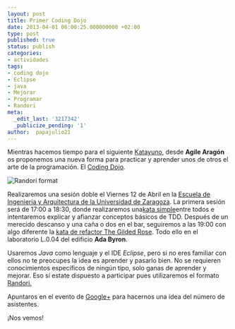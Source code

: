 ```yaml
---
layout: post
title: Primer Coding Dojo
date: 2013-04-01 06:00:25.000000000 +02:00
type: post
published: true
status: publish
categories:
- actividades
tags:
- coding dojo
- Eclipse
- java
- Mejorar
- Programar
- Randori
meta:
  _edit_last: '3217342'
  _publicize_pending: '1'
author:  papajulio21
---
```

Mientras hacemos tiempo para el siguiente
[Katayuno](http://katayunos.com/), desde **Agile Aragón** os proponemos
una nueva forma para practicar y aprender unos de otros el arte de la
programación. El [Coding Dojo](http://codingdojo.org/).

![]({{site.baseurl}}/img/posts/images?q=tbn:ANd9GcS3yFn37x2y6-xIs9s_Uvb93LCaBWcdSa_zQehucrsQR08pPb90pA "Randori format")

Realizaremos una sesión doble el Viernes 12 de Abril en la [Escuela de
Ingeniería y Arquitectura de la Universidad de
Zaragoza](http://goo.gl/maps/PVp8l). La primera sesión será de 17:00 a
18:30, donde realizaremos una[kata
simple](http://www.solveet.com/exercises "Solveet")entre todos e
intentaremos explicar y afianzar conceptos básicos de TDD. Después de un
merecido descanso y una caña o dos en el bar, seguiremos a las 19:00 con
algo diferente la [kata de refactor The Gilded
Rose](https://github.com/alexaitken/GildedRose_java). Todo ello en el
laboratorio L.0.04 del edificio **Ada Byron**.

Usaremos *Java* como lenguaje y el IDE *Eclipse*, pero si no eres
familiar con ellos no te preocupes la idea es aprender y pasarlo bien.
No se requieren conocimientos específicos de ningún tipo, solo ganas de
aprender y mejorar. Eso sí estate dispuesto a participar pues
utilizaremos el formato
[Randori.](http://codingdojo.org/cgi-bin/wiki.pl?RandoriKata)

Apuntaros en el evento de
[Google+](https://plus.google.com/u/0/events/cr56jqrpug8r6qg3tahhmtc5lg4)
para hacernos una idea del número de asistentes.

¡Nos vemos!
